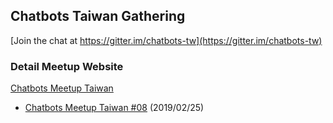 ## Chatbots Taiwan Gathering

[Join the chat at https://gitter.im/chatbots-tw](https://gitter.im/chatbots-tw)


### Detail Meetup Website

[Chatbots Meetup Taiwan](https://chatbots.kktix.cc)

- [Chatbots Meetup Taiwan #08](meetup/cb8) (2019/02/25)


